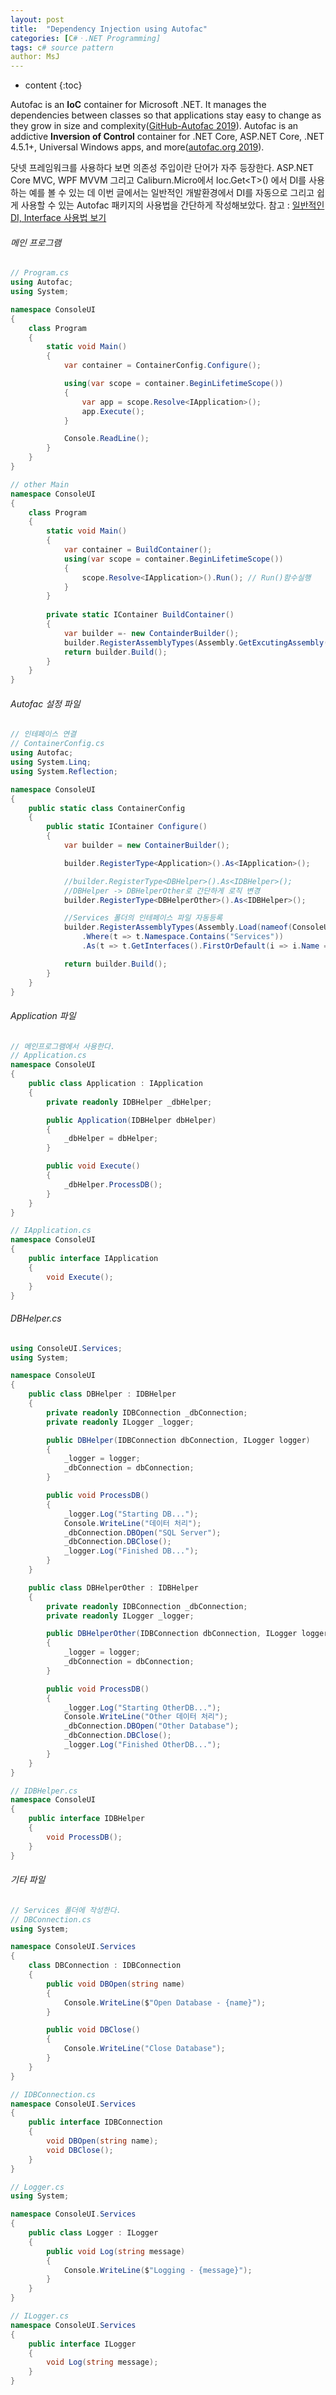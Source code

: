 ```yaml
---
layout: post
title:  "Dependency Injection using Autofac"
categories: [C#ㆍ.NET Programming]
tags: c# source pattern
author: MsJ
---
```


* content
{:toc}

Autofac is an **IoC** container for Microsoft .NET. It manages the dependencies between classes so that applications stay easy to change as they grow in size and complexity([GitHub-Autofac 2019](https://github.com/autofac/Autofac)). Autofac is an addictive **Inversion of Control** container for .NET Core, ASP.NET Core, .NET 4.5.1+, Universal Windows apps, and more([autofac.org 2019](https://autofac.org/)).

닷넷 프레임워크를 사용하다 보면 의존성 주입이란 단어가 자주 등장한다. ASP.NET Core MVC, WPF MVVM 그리고 Caliburn.Micro에서 Ioc.Get\<T\>() 에서 DI를 사용하는 예를 볼 수 있는 데 이번 글에서는 일반적인 개발환경에서 DI를 자동으로 그리고 쉽게 사용할 수 있는 Autofac 패키지의 사용법을 간단하게 작성해보았다. 참고 : [일반적인 DI, Interface 사용법 보기](https://github.com/DebugJO/HelloWorldSample/tree/master/CSharp/ConsoleDI)

###### 메인 프로그램

```cs
// Program.cs
using Autofac;
using System;

namespace ConsoleUI
{
    class Program
    {
        static void Main()
        {
            var container = ContainerConfig.Configure();

            using(var scope = container.BeginLifetimeScope())
            {
                var app = scope.Resolve<IApplication>();
                app.Execute();
            }

            Console.ReadLine();
        }
    }
}
```





```cs
// other Main
namespace ConsoleUI
{
    class Program
    {
		static void Main()
		{
			var container = BuildContainer();
			using(var scope = container.BeginLifetimeScope())
			{
				scope.Resolve<IApplication>().Run(); // Run()함수실행
			}
		}
		
		private static IContainer BuildContainer()
		{
			var builder =- new ContainderBuilder();
			builder.RegisterAssemblyTypes(Assembly.GetExcutingAssembly()).AsSelf().AsImplementedInterfaces();
			return builder.Build();
		}
	}
}
```

###### Autofac 설정 파일

```cs
// 인테페이스 연결
// ContainerConfig.cs
using Autofac;
using System.Linq;
using System.Reflection;

namespace ConsoleUI
{
    public static class ContainerConfig
    {
        public static IContainer Configure()
        {
            var builder = new ContainerBuilder();

            builder.RegisterType<Application>().As<IApplication>();

            //builder.RegisterType<DBHelper>().As<IDBHelper>();
            //DBHelper -> DBHelperOther로 간단하게 로직 변경
            builder.RegisterType<DBHelperOther>().As<IDBHelper>();

            //Services 폴더의 인테페이스 파일 자동등록
            builder.RegisterAssemblyTypes(Assembly.Load(nameof(ConsoleUI)))
                .Where(t => t.Namespace.Contains("Services"))
                .As(t => t.GetInterfaces().FirstOrDefault(i => i.Name == "I" + t.Name));

            return builder.Build();
        }
    }
}
```

###### Application 파일

```cs
// 메인프로그램에서 사용한다.
// Application.cs
namespace ConsoleUI
{
    public class Application : IApplication
    {
        private readonly IDBHelper _dbHelper;

        public Application(IDBHelper dbHelper)
        {
            _dbHelper = dbHelper;
        }

        public void Execute()
        {
            _dbHelper.ProcessDB();
        }
    }
}

// IApplication.cs
namespace ConsoleUI
{
    public interface IApplication
    {
        void Execute();
    }
}
```

###### DBHelper.cs

```cs
using ConsoleUI.Services;
using System;

namespace ConsoleUI
{
    public class DBHelper : IDBHelper
    {
        private readonly IDBConnection _dbConnection;
        private readonly ILogger _logger;

        public DBHelper(IDBConnection dbConnection, ILogger logger)
        {
            _logger = logger;
            _dbConnection = dbConnection;
        }

        public void ProcessDB()
        {
            _logger.Log("Starting DB...");
            Console.WriteLine("데이터 처리");
            _dbConnection.DBOpen("SQL Server");
            _dbConnection.DBClose();
            _logger.Log("Finished DB...");
        }
    }

    public class DBHelperOther : IDBHelper
    {
        private readonly IDBConnection _dbConnection;
        private readonly ILogger _logger;

        public DBHelperOther(IDBConnection dbConnection, ILogger logger)
        {
            _logger = logger;
            _dbConnection = dbConnection;
        }

        public void ProcessDB()
        {
            _logger.Log("Starting OtherDB...");
            Console.WriteLine("Other 데이터 처리");
            _dbConnection.DBOpen("Other Database");
            _dbConnection.DBClose();
            _logger.Log("Finished OtherDB...");
        }
    }
}

// IDBHelper.cs
namespace ConsoleUI
{
    public interface IDBHelper
    {
        void ProcessDB();
    }
}
```

###### 기타 파일

```cs
// Services 폴더에 작성한다.
// DBConnection.cs
using System;

namespace ConsoleUI.Services
{
    class DBConnection : IDBConnection
    {
        public void DBOpen(string name)
        {
            Console.WriteLine($"Open Database - {name}");
        }

        public void DBClose()
        {
            Console.WriteLine("Close Database");
        }
    }
}

// IDBConnection.cs
namespace ConsoleUI.Services
{
    public interface IDBConnection
    {
        void DBOpen(string name);
        void DBClose();
    }
}

// Logger.cs
using System;

namespace ConsoleUI.Services
{
    public class Logger : ILogger
    {
        public void Log(string message)
        {
            Console.WriteLine($"Logging - {message}");
        }
    }
}

// ILogger.cs
namespace ConsoleUI.Services
{
    public interface ILogger
    {
        void Log(string message);
    }
}
```
